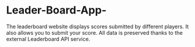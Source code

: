 # Leader-Board-App-
The leaderboard website displays scores submitted by different players. It also allows you to submit your score. All data is preserved thanks to the external Leaderboard API service.
